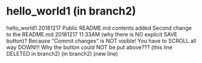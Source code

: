 # hello_world1 (in branch2)
hello_world1 20181217 Public
README.md contents added
Second change to the README.md 20181217 11:33AM (why there is NO explicit SAVE button)?
Because "Commit changes" is NOT visible! You have to SCROLL all way DOWN!!! 
Why the button could NOT be put above??? (this line DELETED in branch2)
(in branch2) (new line) 
